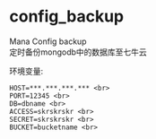 # config_backup
Mana Config backup <br>
定时备份mongodb中的数据库至七牛云 <br>

环境变量:
```
HOST=***.***.***.*** <br>
PORT=12345 <br>
DB=dbname <br>
ACCESS=skrskrskr <br>
SECRET=skrskrskr <br>
BUCKET=bucketname <br>
```
